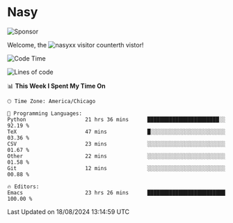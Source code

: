 # Nasy

<!--
<p align="center">
<img height="200" src="https://github-readme-stats.vercel.app/api?username=nasyxx&count_private=true&show_icons=true&theme=dracula&include_all_commits=true"/>
<img height="200" src="https://github-readme-stats.vercel.app/api/top-langs/?username=nasyxx&theme=dracula&hide=html,jupyter+notebook&count_private=true&show_icons=true"/>
</p>

  
----------------
-->

![Sponsor](https://img.shields.io/static/v1.svg?label=Sponsor&message=%E2%9D%A4&logo=GitHub&style=flat&color=pink)
 
Welcome, the ![nasyxx visitor counter](https://count.getloli.com/get/@nasyxx?theme=rule34)th vistor!
 
<!--START_SECTION:waka-->
![Code Time](http://img.shields.io/badge/Code%20Time-4%2C589%20hrs%207%20mins-blue)

![Lines of code](https://img.shields.io/badge/From%20Hello%20World%20I%27ve%20Written-6.4%20million%20lines%20of%20code-blue)

📊 **This Week I Spent My Time On** 

```text
🕑︎ Time Zone: America/Chicago

💬 Programming Languages: 
Python                   21 hrs 36 mins      ███████████████████████░░   92.19 % 
TeX                      47 mins             █░░░░░░░░░░░░░░░░░░░░░░░░   03.36 % 
CSV                      23 mins             ░░░░░░░░░░░░░░░░░░░░░░░░░   01.67 % 
Other                    22 mins             ░░░░░░░░░░░░░░░░░░░░░░░░░   01.58 % 
Git                      12 mins             ░░░░░░░░░░░░░░░░░░░░░░░░░   00.88 % 

🔥 Editors: 
Emacs                    23 hrs 26 mins      █████████████████████████   100.00 % 
```


 Last Updated on 18/08/2024 13:14:59 UTC
<!--END_SECTION:waka-->

<!-- ![visitors](https://visitor-badge.laobi.icu/badge?page_id=nasyxx.nasyxx) -->
